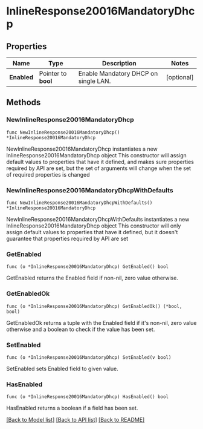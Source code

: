 # InlineResponse20016MandatoryDhcp

## Properties

Name | Type | Description | Notes
------------ | ------------- | ------------- | -------------
**Enabled** | Pointer to **bool** | Enable Mandatory DHCP on single LAN. | [optional] 

## Methods

### NewInlineResponse20016MandatoryDhcp

`func NewInlineResponse20016MandatoryDhcp() *InlineResponse20016MandatoryDhcp`

NewInlineResponse20016MandatoryDhcp instantiates a new InlineResponse20016MandatoryDhcp object
This constructor will assign default values to properties that have it defined,
and makes sure properties required by API are set, but the set of arguments
will change when the set of required properties is changed

### NewInlineResponse20016MandatoryDhcpWithDefaults

`func NewInlineResponse20016MandatoryDhcpWithDefaults() *InlineResponse20016MandatoryDhcp`

NewInlineResponse20016MandatoryDhcpWithDefaults instantiates a new InlineResponse20016MandatoryDhcp object
This constructor will only assign default values to properties that have it defined,
but it doesn't guarantee that properties required by API are set

### GetEnabled

`func (o *InlineResponse20016MandatoryDhcp) GetEnabled() bool`

GetEnabled returns the Enabled field if non-nil, zero value otherwise.

### GetEnabledOk

`func (o *InlineResponse20016MandatoryDhcp) GetEnabledOk() (*bool, bool)`

GetEnabledOk returns a tuple with the Enabled field if it's non-nil, zero value otherwise
and a boolean to check if the value has been set.

### SetEnabled

`func (o *InlineResponse20016MandatoryDhcp) SetEnabled(v bool)`

SetEnabled sets Enabled field to given value.

### HasEnabled

`func (o *InlineResponse20016MandatoryDhcp) HasEnabled() bool`

HasEnabled returns a boolean if a field has been set.


[[Back to Model list]](../README.md#documentation-for-models) [[Back to API list]](../README.md#documentation-for-api-endpoints) [[Back to README]](../README.md)


